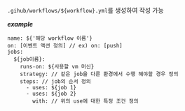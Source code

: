 `.gihub/workflows/${workflow}.yml`를 생성하여 작성 가능

**_example_**

```
name: ${'해당 workflow 이름'}
on: [이벤트 액션 정의] // ex) on: [push]
jobs:
  ${job이름}:
    runs-on: ${사용할 vm 머신}
    strategy: // 같은 job을 다른 환경에서 수행 해야할 경우 정의
    steps: // job의 순서 정의
      - uses: ${job 1}
      - uses: ${job 2}
        with: // 위의 use에 대한 특정 조건 정의
```
